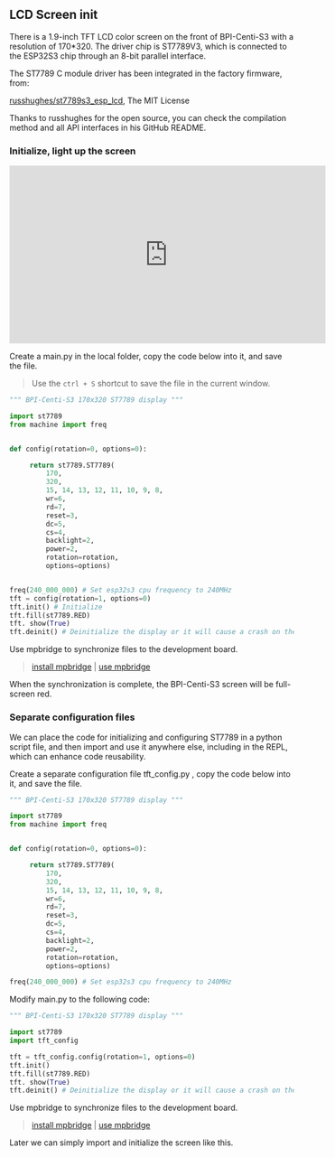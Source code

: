 ## LCD Screen init

There is a 1.9-inch TFT LCD color screen on the front of BPI-Centi-S3 with a resolution of 170*320. The driver chip is ST7789V3, which is connected to the ESP32S3 chip through an 8-bit parallel interface.

The ST7789 C module driver has been integrated in the factory firmware, from:

[russhughes/st7789s3_esp_lcd](https://github.com/russhughes/st7789s3_esp_lcd), The MIT License

Thanks to russhughes for the open source, you can check the compilation method and all API interfaces in his GitHub README.

### Initialize, light up the screen

<iframe width="560" height="315" src="https://www.youtube.com/embed/YANtoaNBQw4" title="YouTube video player" frameborder="0" allow="accelerometer; autoplay; clipboard-write; encrypted-media; gyroscope; picture-in-picture; web-share" allowfullscreen></iframe>

Create a main.py in the local folder, copy the code below into it, and save the file.

> Use the `ctrl + S` shortcut to save the file in the current window.

```py
""" BPI-Centi-S3 170x320 ST7789 display """

import st7789
from machine import freq


def config(rotation=0, options=0):

     return st7789.ST7789(
         170,
         320,
         15, 14, 13, 12, 11, 10, 9, 8,
         wr=6,
         rd=7,
         reset=3,
         dc=5,
         cs=4,
         backlight=2,
         power=2,
         rotation=rotation,
         options=options)


freq(240_000_000) # Set esp32s3 cpu frequency to 240MHz
tft = config(rotation=1, options=0)
tft.init() # Initialize
tft.fill(st7789.RED)
tft. show(True)
tft.deinit() # Deinitialize the display or it will cause a crash on the next run

```

Use mpbridge to synchronize files to the development board.
> [install mpbridge](https://bpi-steam.com/Centi_S3_doc/en/MicroPython/environment.html#Install-the-mpbridge-tool) | [use mpbridge](https://bpi-steam.com/Centi_S3_doc/en/MicroPython/Connect.html#Use-mpbridge-in-terminal)

When the synchronization is complete, the BPI-Centi-S3 screen will be full-screen red.

### Separate configuration files

We can place the code for initializing and configuring ST7789 in a python script file, and then import and use it anywhere else, including in the REPL, which can enhance code reusability.

Create a separate configuration file tft_config.py , copy the code below into it, and save the file.

```py
""" BPI-Centi-S3 170x320 ST7789 display """

import st7789
from machine import freq


def config(rotation=0, options=0):

     return st7789.ST7789(
         170,
         320,
         15, 14, 13, 12, 11, 10, 9, 8,
         wr=6,
         rd=7,
         reset=3,
         dc=5,
         cs=4,
         backlight=2,
         power=2,
         rotation=rotation,
         options=options)

freq(240_000_000) # Set esp32s3 cpu frequency to 240MHz

```

Modify main.py to the following code:

```py
""" BPI-Centi-S3 170x320 ST7789 display """

import st7789
import tft_config

tft = tft_config.config(rotation=1, options=0)
tft.init()
tft.fill(st7789.RED)
tft. show(True)
tft.deinit() # Deinitialize the display or it will cause a crash on the next run

```

Use mpbridge to synchronize files to the development board.
> [install mpbridge](https://bpi-steam.com/Centi_S3_doc/en/MicroPython/environment.html#Install-the-mpbridge-tool) | [use mpbridge](https://bpi-steam.com/Centi_S3_doc/en/MicroPython/Connect.html#Use-mpbridge-in-terminal)

Later we can simply import and initialize the screen like this.